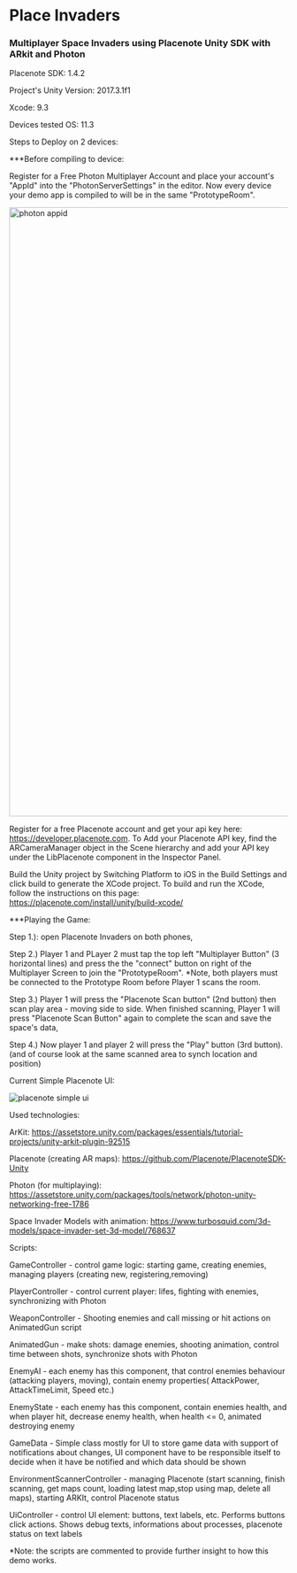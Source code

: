 # Place Invaders

### Multiplayer Space Invaders using Placenote Unity SDK with ARkit and Photon

Placenote SDK: 1.4.2

Project's Unity Version: 2017.3.1f1

Xcode: 9.3

Devices tested OS: 11.3


Steps to Deploy on 2 devices:

***Before compiling to device:

Register for a Free Photon Multiplayer Account and place your account's "AppId" into the "PhotonServerSettings" in the editor.  Now every device your demo app is compiled to will be in the same "PrototypeRoom".

<img width="1101" alt="photon appid" src="https://user-images.githubusercontent.com/13069075/38306822-9d5942ca-37c6-11e8-95ee-387d4eb2a614.png">

Register for a free Placenote account and get your api key here: https://developer.placenote.com. To Add your Placenote API key, find the ARCameraManager object in the Scene hierarchy and add your API key under the LibPlacenote component in the Inspector Panel.

Build the Unity project by Switching Platform to iOS in the Build Settings and click build to generate the XCode project. To build and run the XCode, follow the instructions on this page:
https://placenote.com/install/unity/build-xcode/

***Playing the Game:

Step 1.): open Placenote Invaders on both phones,

Step 2.) Player 1 and PLayer 2 must tap the top left "Multiplayer Button" (3 horizontal lines) and press the the "connect" button on right of the Multiplayer Screen to join the "PrototypeRoom".  *Note, both players must be connected to the Prototype Room before Player 1 scans the room.

Step 3.) Player 1 will press the "Placenote Scan button" (2nd button) then scan play area - moving side to side.  When finished scanning, Player 1 will press "Placenote Scan Button" again to complete the scan and save the space's data,

Step 4.) Now player 1 and player 2 will press the "Play" button (3rd button).
(and of course look at the same scanned area to synch location and position)


Current Simple Placenote UI:

![placenote simple ui](https://user-images.githubusercontent.com/13069075/38260093-8cc1da36-371b-11e8-94b6-1694eae0931e.png)



Used technologies:

ArKit: https://assetstore.unity.com/packages/essentials/tutorial-projects/unity-arkit-plugin-92515

Placenote (creating AR maps): https://github.com/Placenote/PlacenoteSDK-Unity

Photon (for multiplaying): https://assetstore.unity.com/packages/tools/network/photon-unity-networking-free-1786 

Space Invader Models with animation: https://www.turbosquid.com/3d-models/space-invader-set-3d-model/768637


Scripts: 

GameController - control game logic: starting game, creating enemies, managing players (creating new, registering,removing)

PlayerController - control current player: lifes, fighting with enemies, synchronizing with Photon

WeaponController - Shooting enemies and call missing or hit actions on AnimatedGun script

AnimatedGun - make shots: damage enemies, shooting animation, control time between shots, synchronize shots with Photon

EnemyAI -   each enemy has this component, that control enemies behaviour (attacking players, moving), contain enemy properties( AttackPower, AttackTimeLimit, Speed etc.) 

EnemyState - each enemy has this component, contain enemies health, and when player hit, decrease enemy health, when health <= 0, animated destroying enemy 

GameData - Simple class mostly for UI  to store game data with support of notifications about changes, UI component have to be responsible itself to decide when it have be notified and which data should be shown

EnvironmentScannerController - managing Placenote (start scanning, finish scanning, get maps count, loading latest map,stop using map, delete all maps), starting ARKIt, control Placenote status

UiController -  control UI element: buttons, text labels, etc. Performs buttons click actions. Shows debug texts, informations about processes, placenote status on text labels

*Note: the scripts are commented to provide further insight to how this demo works.
